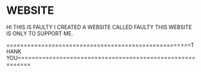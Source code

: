 # WEBSITE
HI THIS IS FAULTY I CREATED A WEBSITE CALLED FAULTY THIS WEBSITE IS ONLY TO SUPPORT ME.

=====================================================THANK YOU==========================================================
